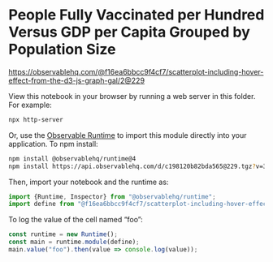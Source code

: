 # People Fully Vaccinated per Hundred Versus GDP per Capita Grouped by Population Size

https://observablehq.com/@f16ea6bbcc9f4cf7/scatterplot-including-hover-effect-from-the-d3-js-graph-gal/2@229

View this notebook in your browser by running a web server in this folder. For
example:

~~~sh
npx http-server
~~~

Or, use the [Observable Runtime](https://github.com/observablehq/runtime) to
import this module directly into your application. To npm install:

~~~sh
npm install @observablehq/runtime@4
npm install https://api.observablehq.com/d/c198120b82bda565@229.tgz?v=3
~~~

Then, import your notebook and the runtime as:

~~~js
import {Runtime, Inspector} from "@observablehq/runtime";
import define from "@f16ea6bbcc9f4cf7/scatterplot-including-hover-effect-from-the-d3-js-graph-gal/2";
~~~

To log the value of the cell named “foo”:

~~~js
const runtime = new Runtime();
const main = runtime.module(define);
main.value("foo").then(value => console.log(value));
~~~
